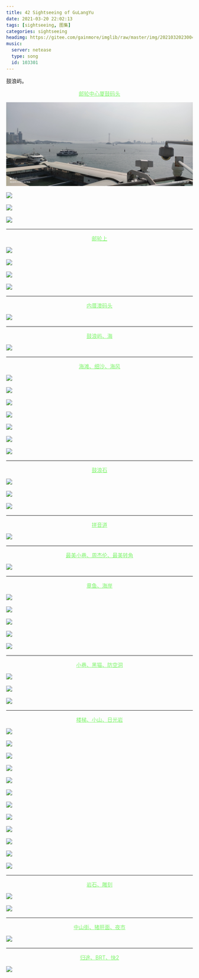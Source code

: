 ```yaml
---
title: 42 Sightseeing of GuLangYu
date: 2021-03-20 22:02:13
tags: [sightseeing, 图集]
categories: sightseeing
headimg: https://gitee.com/gainmore/imglib/raw/master/img/20210320230047.png
music:
  server: netease
  type: song
  id: 103301
---
```


鼓浪屿。

<!-- more -->

<center style="font-size:14px;color:#7df46a;text-decoration:underline">邮轮中心厦鼓码头</center>

![](/42sightseeing/IMG_20210320_142710.jpg)

![](/42sightseeing/IMG_20210320_142730.jpg)

![](/42sightseeing/IMG_20210320_142759.jpg)

![](/42sightseeing/IMG_20210320_151338.jpg)

---

<center style="font-size:14px;color:#7df46a;text-decoration:underline">邮轮上</center>

![](/42sightseeing/IMG_20210320_161701.jpg)

![](/42sightseeing/IMG_20210320_161707.jpg)

![](/42sightseeing/IMG_20210320_161735.jpg)

![](/42sightseeing/IMG_20210320_162557.jpg)

---

<center style="font-size:14px;color:#7df46a;text-decoration:underline">内厝澳码头</center>

![](/42sightseeing/IMG_20210320_162657.jpg)

---

<center style="font-size:14px;color:#7df46a;text-decoration:underline">鼓浪屿、海</center>

![](/42sightseeing/IMG_20210320_162824.jpg)

---

<center style="font-size:14px;color:#7df46a;text-decoration:underline">海滩、细沙、海风</center>

![](/42sightseeing/IMG_20210320_163704.jpg)

![](/42sightseeing/IMG_20210320_163906.jpg)

![](/42sightseeing/IMG_20210320_164424.jpg)

![](/42sightseeing/IMG_20210320_164441.jpg)

![](/42sightseeing/IMG_20210320_164501.jpg)

![](/42sightseeing/IMG_20210320_164819.jpg)

![](/42sightseeing/IMG_20210320_165139.jpg)

---

<center style="font-size:14px;color:#7df46a;text-decoration:underline">鼓浪石</center>

![](/42sightseeing/IMG_20210320_164651.jpg)

![](/42sightseeing/IMG_20210320_164746.jpg)

![](/42sightseeing/IMG_20210320_164753.jpg)

---

<center style="font-size:14px;color:#7df46a;text-decoration:underline">拼音道</center>

![](/42sightseeing/IMG_20210320_165432.jpg)

---

<center style="font-size:14px;color:#7df46a;text-decoration:underline">最美小巷、周杰伦、最美转角</center>

![](/42sightseeing/IMG_20210320_171838.jpg)

---

<center style="font-size:14px;color:#7df46a;text-decoration:underline">章鱼、海岸</center>

![](/42sightseeing/IMG_20210320_173241.jpg)

![](/42sightseeing/IMG_20210320_173253.jpg)

![](/42sightseeing/IMG_20210320_175527.jpg)

![](/42sightseeing/IMG_20210320_175532.jpg)

![](/42sightseeing/IMG_20210320_175545.jpg)

---

<center style="font-size:14px;color:#7df46a;text-decoration:underline">小巷、黑猫、防空洞</center>

![](/42sightseeing/IMG_20210320_180034.jpg)

![](/42sightseeing/IMG_20210320_180235.jpg)

![](/42sightseeing/IMG_20210320_180459.jpg)

---

<center style="font-size:14px;color:#7df46a;text-decoration:underline">楼梯、小山、日光岩</center>

![](/42sightseeing/IMG_20210320_181116.jpg)

![](/42sightseeing/IMG_20210320_181148.jpg)

![](/42sightseeing/IMG_20210320_181308.jpg)

![](/42sightseeing/IMG_20210320_181315.jpg)

![](/42sightseeing/IMG_20210320_181325.jpg)

![](/42sightseeing/IMG_20210320_181351.jpg)

![](/42sightseeing/IMG_20210320_181446.jpg)

![](/42sightseeing/IMG_20210320_181450.jpg)

![](/42sightseeing/IMG_20210320_181508.jpg)

![](/42sightseeing/IMG_20210320_181525.jpg)

![](/42sightseeing/IMG_20210320_181646.jpg)

![](/42sightseeing/IMG_20210320_181654.jpg)

---

<center style="font-size:14px;color:#7df46a;text-decoration:underline">岩石、雕刻</center>

![](/42sightseeing/IMG_20210320_182217.jpg)

![](/42sightseeing/IMG_20210320_182252.jpg)

---

<center style="font-size:14px;color:#7df46a;text-decoration:underline">中山街、猪肝面、夜市</center>

![](/42sightseeing/IMG_20210320_185648.jpg)

---

<center style="font-size:14px;color:#7df46a;text-decoration:underline">归途、BRT、快2</center>

![](/42sightseeing/IMG_20210320_201307.jpg)

